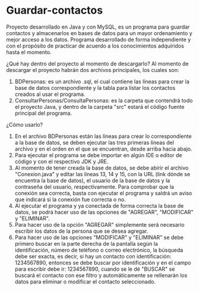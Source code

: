 # Guardar-contactos

Proyecto desarrollado en Java y con MySQL, es un programa para guardar contactos y almacenarlos en bases de datos para un mayor ordenamiento y mejor acceso a los datos. Programa desarrollado de forma independiente y con el propósito de practicar de acuerdo a los conocimientos adquiridos hasta el momento.

¿Qué hay dentro del proyecto al momento de descargarlo?
Al momento de descargar el proyecto habrán dos archivos principales, los cuales son:
1. BDPersonas: es un archivo .sql, el cual contiene las líneas para crear la base de datos correspondiente y la tabla para listar los contactos creados al usar el programa.
2. ConsultarPersonas/ConsultaPersonas: es la carpeta que contendrá todo el proyecto Java, y dentro de la carpeta "src" estará el código fuente principal del programa.

¿Cómo usarlo?
1. En el archivo BDPersonas están las líneas para crear lo correspondiente a la base de datos, se deben ejecutar las tres primeras líneas del archivo y en el orden en el que se encuentran, desde arriba hacia abajo.
2. Para ejecutar el programa se debe importar en algún IDE o editor de código y con el respectivo JDK y JRE.
2. Al momento de tener creada la base de datos, se debe abirir el archivo "Conexion.java" y editar las líneas 13, 14 y 15, con la URL (link dónde se encuentra la base de datos), el usuario de la base de datos y la contraseña del usuario, respectivamente. Para comprobar que la conexión sea correcta, basta con ejecutar el programa y saldrá un aviso que indicará si la conexión fue correcta o no.
3. Al ejecutar el programa y ya conectada de forma correcta la base de datos, se podrá hacer uso de las opciones de "AGREGAR", "MODIFICAR" y "ELIMINAR".
4. Para hacer uso de la opción "AGREGAR" simplemente será necesario escribir los datos de la persona que se desea agregar.
5. Para hacer uso de las opciones "MODIFICAR" y "ELIMINAR" se debe primero buscar en la parte derecha de la pantalla según la identificación, número de teléfono o correo electrónico, la búsqueda debe ser exacta, es decir, si hay un contacto con identificación: 1234567890, entonces se debe buscar por identificación y en el campo para escribir debe ir: 1234567890, cuando se le dé "BUSCAR" se buscará el contacto con ese filtro y automáticamente se rellenarán los datos para eliminar o modificar el contacto seleccionado.
